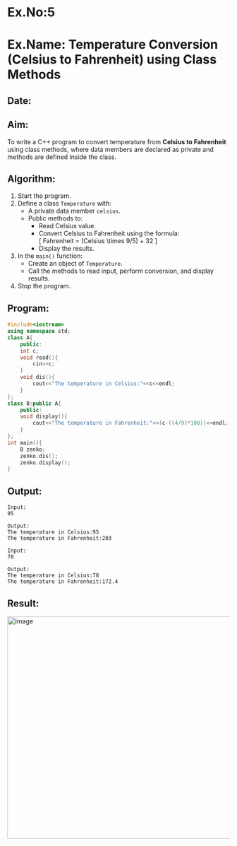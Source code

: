 # Ex.No:5  
# Ex.Name: Temperature Conversion (Celsius to Fahrenheit) using Class Methods  

## Date:  

## Aim:  
To write a C++ program to convert temperature from **Celsius to Fahrenheit** using class methods, where data members are declared as private and methods are defined inside the class.  

## Algorithm:  
1. Start the program.  
2. Define a class `Temperature` with:  
   - A private data member `celsius`.  
   - Public methods to:  
     - Read Celsius value.  
     - Convert Celsius to Fahrenheit using the formula:  
       \[
       Fahrenheit = (Celsius \times 9/5) + 32
       \]  
     - Display the results.  
3. In the `main()` function:  
   - Create an object of `Temperature`.  
   - Call the methods to read input, perform conversion, and display results.  
4. Stop the program.  

## Program:
```cpp
#include<iostream>
using namespace std;
class A{
    public:
    int c;
    void read(){
        cin>>c;
    }
    void dis(){
        cout<<"The temperature in Celsius:"<<c<<endl;
    }
};
class B:public A{
    public:
    void display(){
        cout<<"The temperature in Fahrenheit:"<<(c-((4/9)*100))<<endl;
    }
};
int main(){
    B zenko;
    zenko.dis();
    zenko.display();
}
```
## Output:
```
Input:
95

Output:
The temperature in Celsius:95
The temperature in Fahrenheit:203

Input:
78

Output:
The temperature in Celsius:78
The temperature in Fahrenheit:172.4
```
 ## Result:
<img width="861" height="503" alt="image" src="https://github.com/user-attachments/assets/aa8a0c1b-d854-45d5-8e43-e104199ed01b" />


